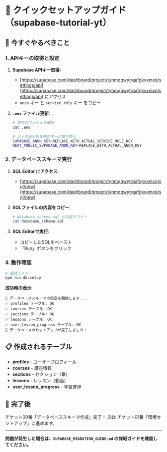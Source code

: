 # 🚀 クイックセットアップガイド（supabase-tutorial-yt）

## 🎯 今すぐやるべきこと

### 1. APIキーの取得と設定

1. **Supabase APIキー取得**:
   - [https://supabase.com/dashboard/project/tyhmqqwytrqafgkvxmxq/settings/api](https://supabase.com/dashboard/project/tyhmqqwytrqafgkvxmxq/settings/api) にアクセス
   - `anon` キー と `service_role` キー をコピー

2. **`.env` ファイル更新**:
   ```bash
   # 現在のファイルを確認
   cat .env

   # 以下の部分を実際のキーに置き換え
   SUPABASE_ANON_KEY=REPLACE_WITH_ACTUAL_SERVICE_ROLE_KEY
   NEXT_PUBLIC_SUPABASE_ANON_KEY=REPLACE_WITH_ACTUAL_ANON_KEY
   ```

### 2. データベーススキーマ実行

1. **SQL Editor にアクセス**:
   - [https://supabase.com/dashboard/project/tyhmqqwytrqafgkvxmxq/sql/new](https://supabase.com/dashboard/project/tyhmqqwytrqafgkvxmxq/sql/new)

2. **SQLファイルの内容をコピー**:
   ```bash
   # database_schema.sql の内容をコピー
   cat database_schema.sql
   ```

3. **SQL Editorで実行**:
   - コピーしたSQLをペースト
   - 「Run」ボタンをクリック

### 3. 動作確認

```bash
# 接続テスト
npm run db:setup
```

**成功時の表示**:
```
🚀 データベーススキーマの設定を開始します...
✅ profiles テーブル: OK
✅ courses テーブル: OK
✅ sections テーブル: OK
✅ lessons テーブル: OK
✅ user_lesson_progress テーブル: OK
🎉 データベースのセットアップが完了しました！
```

## 📋 作成されるテーブル

- **profiles** - ユーザープロフィール
- **courses** - 講座情報
- **sections** - セクション（章）
- **lessons** - レッスン（動画）
- **user_lesson_progress** - 学習進捗

## 🎉 完了後

チケット00番「データベーススキーマ作成」完了！
次は チケット01番「環境セットアップ」に進めます。

---

**問題が発生した場合は、`SUPABASE_MIGRATION_GUIDE.md` の詳細ガイドを確認してください。**